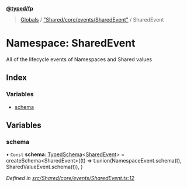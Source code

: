 **[@typed/fp](../README.md)**

> [Globals](../globals.md) / ["Shared/core/events/SharedEvent"](_shared_core_events_sharedevent_.md) / SharedEvent

# Namespace: SharedEvent

All of the lifecycle events of Namespaces and Shared values

## Index

### Variables

* [schema](_shared_core_events_sharedevent_.sharedevent.md#schema)

## Variables

### schema

• `Const` **schema**: [TypedSchema](../interfaces/_io_typedschema_.typedschema.md)\<[SharedEvent](_shared_core_events_sharedevent_.sharedevent.md)> = createSchema\<SharedEvent>((t) => t.union(NamespaceEvent.schema(t), SharedValueEvent.schema(t)), )

*Defined in [src/Shared/core/events/SharedEvent.ts:12](https://github.com/TylorS/typed-fp/blob/f129829/src/Shared/core/events/SharedEvent.ts#L12)*
